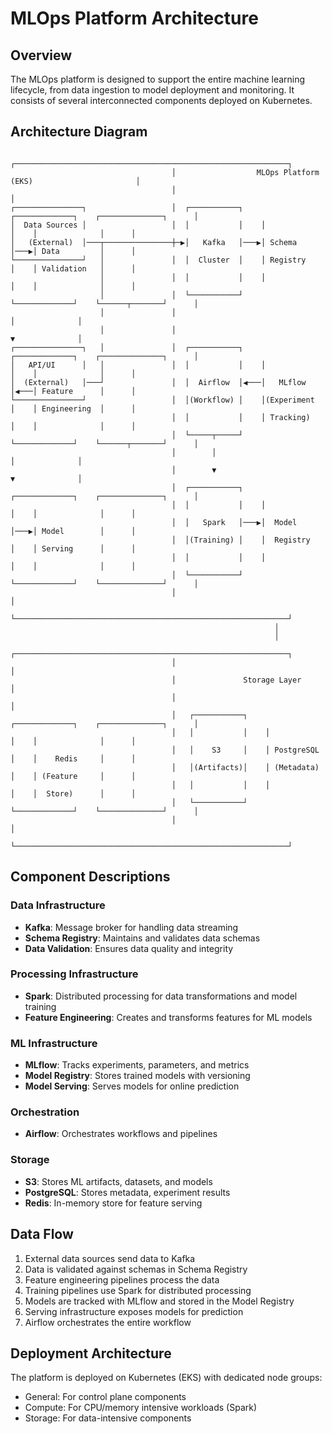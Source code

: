 # MLOps Platform Architecture

## Overview

The MLOps platform is designed to support the entire machine learning lifecycle, from data ingestion to model deployment and monitoring. It consists of several interconnected components deployed on Kubernetes.

## Architecture Diagram

```
                                    ┌─────────────────────────────────────────────────────────────┐
                                    │                  MLOps Platform (EKS)                       │
                                    │                                                             │
┌───────────────┐                   │  ┌───────────┐    ┌─────────────┐    ┌──────────────┐      │
│  Data Sources │                   │  │           │    │             │    │              │      │
│   (External)  │───┬───────────────┼─▶│   Kafka   │───▶│ Schema      │───▶│ Data         │      │
└───────────────┘   │               │  │  Cluster  │    │ Registry    │    │ Validation   │      │
                    │               │  │           │    │             │    │              │      │
                    │               │  └───────────┘    └─────────────┘    └──────┬───────┘      │
                    │               │                                             │              │
                    │               │                                             ▼              │
┌───────────────┐   │               │  ┌───────────┐    ┌─────────────┐    ┌──────────────┐      │
│   API/UI      │   │               │  │           │    │             │    │              │      │
│  (External)   │───┘               │  │  Airflow  │◀───│   MLflow    │◀───│ Feature      │      │
└───────────────┘                   │  │(Workflow) │    │(Experiment  │    │ Engineering  │      │
                                    │  │           │    │ Tracking)   │    │              │      │
                                    │  └─────┬─────┘    └─────────────┘    └──────┬───────┘      │
                                    │        │                                    │              │
                                    │        ▼                                    ▼              │
                                    │  ┌───────────┐    ┌─────────────┐    ┌──────────────┐      │
                                    │  │           │    │             │    │              │      │
                                    │  │   Spark   │───▶│  Model      │───▶│ Model        │      │
                                    │  │(Training) │    │  Registry   │    │ Serving      │      │
                                    │  │           │    │             │    │              │      │
                                    │  └───────────┘    └─────────────┘    └──────────────┘      │
                                    │                                                             │
                                    └─────────────────────────────────────────────────────────────┘
                                                           │
                                                           │
                                    ┌─────────────────────────────────────────────────────────────┐
                                    │                                                             │
                                    │               Storage Layer                                 │
                                    │                                                             │
                                    │   ┌───────────┐    ┌─────────────┐    ┌──────────────┐      │
                                    │   │           │    │             │    │              │      │
                                    │   │    S3     │    │ PostgreSQL  │    │    Redis     │      │
                                    │   │(Artifacts)│    │ (Metadata)  │    │ (Feature     │      │
                                    │   │           │    │             │    │  Store)      │      │
                                    │   └───────────┘    └─────────────┘    └──────────────┘      │
                                    │                                                             │
                                    └─────────────────────────────────────────────────────────────┘
```

## Component Descriptions

### Data Infrastructure
- **Kafka**: Message broker for handling data streaming
- **Schema Registry**: Maintains and validates data schemas
- **Data Validation**: Ensures data quality and integrity

### Processing Infrastructure
- **Spark**: Distributed processing for data transformations and model training
- **Feature Engineering**: Creates and transforms features for ML models

### ML Infrastructure
- **MLflow**: Tracks experiments, parameters, and metrics
- **Model Registry**: Stores trained models with versioning
- **Model Serving**: Serves models for online prediction

### Orchestration
- **Airflow**: Orchestrates workflows and pipelines

### Storage
- **S3**: Stores ML artifacts, datasets, and models
- **PostgreSQL**: Stores metadata, experiment results
- **Redis**: In-memory store for feature serving

## Data Flow

1. External data sources send data to Kafka
2. Data is validated against schemas in Schema Registry
3. Feature engineering pipelines process the data
4. Training pipelines use Spark for distributed processing
5. Models are tracked with MLflow and stored in the Model Registry
6. Serving infrastructure exposes models for prediction
7. Airflow orchestrates the entire workflow

## Deployment Architecture

The platform is deployed on Kubernetes (EKS) with dedicated node groups:
- General: For control plane components
- Compute: For CPU/memory intensive workloads (Spark)
- Storage: For data-intensive components 
